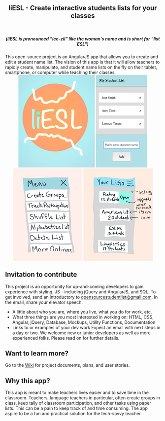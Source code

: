 <div align="center">
 <h2>liESL - Create interactive students lists for your classes</h2><br>
 <h5>(liESL is pronounced "lee-zil" like the woman's name and is short for "list ESL")</h5>
</div>
This open-source project is an AngularJS app that allows you to create and edit a student name list. The vision of this app is that it will allow teachers to rapidly create, manipulate, and student name lists on the fly on their tablet, smartphone, or computer while teaching their classes. 

<div align="center">
 <img src="liesl-logo.jpg" height="300px" style="display:inline;">
 <img src="screenshot.png" height="300px" style="display:inline;">
 <img src="menu_mockup.JPG" height="300px" style="display:inline;">
 <img src="list_manager.JPG" height="300px" style="display:inline;">
</div>

## Invitation to contribute
This project is an opportunity for up-and-coming developers to gain experience with styling, JS - including jQuery and AngularJS, and SQL. To get involved, send an introductory to opensourcestudentlist@gmail.com. In the email, share your elevator speech:
  * A little about who you are, where you live, what you do for work, etc.
  * What three things are you most interested in working on: HTML, CSS, Angular, jQuery, Database, Mockups, Utility Functions, Documentation
  * Links to or examples of your dev work
Expect an email with next steps in a day or two.  We welcome new or junior developers as well as more experienced folks.  Please read on for further details.

## Want to learn more?
Go to the <a href="https://github.com/W8sconsin/studentlist/wiki">Wiki</a> for project documents, plans, and user stories.

## Why this app?
This app is meant to make teachers lives easier and to save time in the classroom.  Teachers, language teachers in particular, often create groups in class, keep tally of classroom participation, and other tasks using paper lists.  This can be a pain to keep track of and time consuming.  The app aspire to be a fun and practical solution for the tech-savvy teacher.

